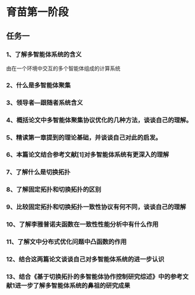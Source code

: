 # 育苗第一阶段

## 任务一

### 1、了解多智能体系统的含义

由在一个环境中交互的多个智能体组成的计算系统

### 2、什么是多智能体聚集     



### 3、领导者—跟随者系统含义

###                                                                                       

### 4、概括论文中多智能体聚集协议优化的几种方法，谈谈自己的理解。        



### 5、精读第一章提到的理论基础，并谈谈自己对此的启发。  

###                  

### 6、本篇论文结合参考文献[1]对多智能体系统有更深入的理解 



### 7、了解什么是切换拓扑         

###                                                                                            

### 8、了解固定拓扑和切换拓扑的区别        

###                                                            

### 9、比较固定拓扑和切换拓扑一致性协议有何不同，谈谈自己的理解         

###              

### 10、了解李雅普诺夫函数在一致性性能分析中有什么作用                 

###                        

### 11、了解文中分布式优化问题中凸函数的作用

###                                     

### 12、结合这两篇论文谈谈自己对多智能体系统的进一步认识

###               

### 13、结合《基于切换拓扑的多智能体协作控制研究综述》中的参考文献1进一步了解多智能体系统的鼻祖的研究成果

